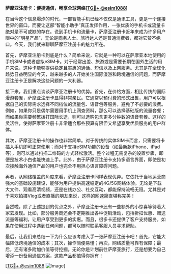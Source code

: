 **萨摩亚注册卡：便捷通信，畅享全球网络[[TG💪+ @esim1088](https://t.me/s/esim1088)]**

在当今这个信息爆炸的时代，一部智能手机已经不仅仅是通讯工具，更是一个连接世界的窗口。而要让这部“智能小助手”真正发挥作用，一张优质的手机卡或流量卡绝对是不可或缺的存在。说到手机卡和流量卡，萨摩亚注册卡近年来成为许多用户眼中的“明星产品”，无论是商务人士、旅行达人还是普通消费者，都对它赞不绝口。今天，我们就来聊聊萨摩亚注册卡的魅力所在。

首先，萨摩亚注册卡到底是什么？简单来说，它就是一种可以在萨摩亚本地使用的手机SIM卡或者虚拟eSIM卡。对于经常出差、旅游或是需要长期在国外生活的用户来说，这种卡能够提供稳定且实惠的通话、短信以及上网服务。尤其是在全球化趋势日益明显的今天，越来越多的人开始关注国际漫游和跨境通信的问题，而萨摩亚注册卡正是解决这些问题的一大利器。

接下来，我们重点谈谈萨摩亚注册卡的优势。首先，在价格方面，相比传统的国际漫游套餐，萨摩亚注册卡显得非常亲民。它通常以预付费的形式出售，用户可以根据自己的实际需求选择不同档位的流量包、语音包等服务，避免了不必要的浪费。例如，如果你只是偶尔需要用手机上网查资料，那么可以选择基础版的流量套餐；而如果你需要频繁拨打国际长途，则可以选购包含更多分钟数的语音套餐。这样的灵活性，使得萨摩亚注册卡非常适合那些预算有限但又希望享受优质服务的用户群体。

其次，萨摩亚注册卡的操作也非常简单。对于传统的实体SIM卡而言，只需要将卡插入手机即可正常使用；而对于支持eSIM功能的设备（如最新款iPhone、iPad等），则可以通过扫描二维码的方式轻松激活。整个过程无需复杂的设置步骤，即便是技术小白也能快速上手。此外，由于萨摩亚注册卡支持多语言界面，即使是初次接触海外通信产品的用户也完全不用担心语言障碍问题。

再者，从网络覆盖的角度来看，萨摩亚注册卡同样表现优异。它依托于当地运营商强大的基础设施建设，能够为用户提供高速稳定的4G/5G网络体验。无论是下载大文件、观看高清视频，还是在线办公、社交互动，都能保持流畅无阻。尤其是对于喜欢拍摄Vlog或者直播的朋友来说，这样的网速简直堪称完美！

当然啦，除了上述提到的优点之外，萨摩亚注册卡还有一些额外的小惊喜等待着大家去发现。比如，部分服务商还会不定期推出各种促销活动，包括折扣优惠、赠送流量等福利，让用户享受到更多的实惠。而且，很多卡还提供了客户支持服务，如果在使用过程中遇到任何问题，都可以随时联系客服人员寻求帮助。

最后，让我们来总结一下为什么应该考虑入手一张萨摩亚注册卡吧！首先，它能大幅降低跨境通信的成本；其次，操作简便易懂；再次，网络质量可靠有保障；最后，还有诸多附加价值等待挖掘。无论你是计划前往萨摩亚旅行，还是想要为自己增添一份备用通信方案，这款产品都值得你拥有！

[[TG💪+ @esim1088](https://t.me/s/esim1088) ![Image](https://i.postimg.cc/4NQfJmqS/Snipaste-2025-05-13-00-14-12.png)]